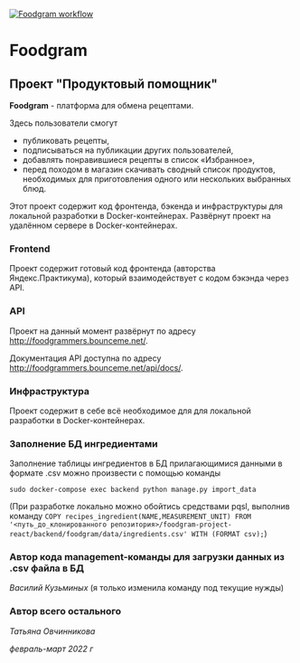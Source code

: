 [![Foodgram workflow](https://github.com/tanja-ovc/foodgram-project-react/actions/workflows/foodgram_workflow.yml/badge.svg)](https://github.com/tanja-ovc/foodgram-project-react/actions/workflows/foodgram_workflow.yml)

# Foodgram
## Проект "Продуктовый помощник" 

**Foodgram** - платформа для обмена рецептами.

Здесь пользователи смогут 
- публиковать рецепты,
- подписываться на публикации других пользователей,
- добавлять понравившиеся рецепты в список «Избранное»,
- перед походом в магазин скачивать сводный список продуктов, необходимых для приготовления одного или нескольких выбранных блюд.

Этот проект содержит код фронтенда, бэкенда и инфраструктуры для локальной разработки в Docker-контейнерах. Развёрнут проект на удалённом сервере в Docker-контейнерах.

### Frontend

Проект содержит готовый код фронтенда (авторства Яндекс.Практикума), который взаимодействует с кодом бэкэнда через API.

### API

Проект на данный момент развёрнут по адресу http://foodgrammers.bounceme.net/.

Документация API доступна по адресу http://foodgrammers.bounceme.net/api/docs/.

### Инфраструктура

Проект содержит в себе всё необходимое для для локальной разработки в Docker-контейнерах.

### Заполнение БД ингредиентами

Заполнение таблицы ингредиентов в БД прилагающимися данными в формате .csv можно произвести с помощью команды

```sudo docker-compose exec backend python manage.py import_data```

(При разработке локально можно обойтись средствами pqsl, выполнив команду
```COPY recipes_ingredient(NAME,MEASUREMENT_UNIT) FROM '<путь_до_клонированного репозитория>/foodgram-project-react/backend/foodgram/data/ingredients.csv' WITH (FORMAT csv);```)


### Автор кода management-команды для загрузки данных из .csv файла в БД

_Василий Кузьминых_ (я только изменила команду под текущие нужды)

### Автор всего остального

_Татьяна Овчинникова_

_февраль-март 2022 г_
